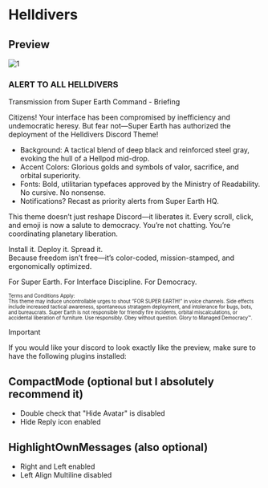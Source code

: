# Helldivers

## Preview
![1](https://files.catbox.moe/djk46f.jpg)

### ALERT TO ALL HELLDIVERS
Transmission from Super Earth Command - Briefing

Citizens! Your interface has been compromised by inefficiency and undemocratic heresy. But fear not—Super Earth has authorized the deployment of the Helldivers Discord Theme!

- Background: A tactical blend of deep black and reinforced steel gray, evoking the hull of a Hellpod mid-drop.
- Accent Colors: Glorious golds and symbols of valor, sacrifice, and orbital superiority.
- Fonts: Bold, utilitarian typefaces approved by the Ministry of Readability. No cursive. No nonsense.
- Notifications? Recast as priority alerts from Super Earth HQ.

This theme doesn’t just reshape Discord—it liberates it. Every scroll, click, and emoji is now a salute to democracy. You’re not chatting. You’re coordinating planetary liberation.

Install it. Deploy it. Spread it.  
Because freedom isn’t free—it’s color-coded, mission-stamped, and ergonomically optimized.

For Super Earth. For Interface Discipline. For Democracy.

<sub><sup>Terms and Conditions Apply:  
This theme may induce uncontrollable urges to shout “FOR SUPER EARTH!” in voice channels. Side effects include increased tactical awareness, spontaneous stratagem deployment, and intolerance for bugs, bots, and bureaucrats. Super Earth is not responsible for friendly fire incidents, orbital miscalculations, or accidental liberation of furniture. Use responsibly. Obey without question. Glory to Managed Democracy™.</sub></sup>
> [!IMPORTANT]
> If you would like your discord to look exactly like the preview, make sure to have the following plugins installed:

## CompactMode (optional but I absolutely recommend it)
- Double check that "Hide Avatar" is disabled
- Hide Reply icon enabled

## HighlightOwnMessages (also optional)
- Right and Left enabled
- Left Align Multiline disabled


